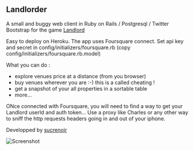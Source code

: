Landlorder
----------

A small and buggy web client in Ruby on Rails / Postgresql / Twitter Bootstrap for the game [Landlord][2]

Easy to deploy on Heroku.
The app uses Foursquare connect.
Set api key and secret in config/initializers/foursquare.rb (copy config/initializers/foursquare.rb.model)

What you can do :

- explore venues price at a distance (from you browser)
- buy venues wherever you are :-) this is a called cheating !
- get a snapshot of your all properties in a sortable table
- more...

ONce connected with Foursquare, you will need to find a way to get your Landlord userId and auth token...
Use a proxy like Charles or any other way to sniff the http requests headers going in and out of your iphone.


Developped by [sucrenoir][1]

[1]: http://twitter.com/sucrenoir        "Twitter"
[2]: http://www.landlordgame.com    "Landlord"


![Screenshot](https://dl.dropbox.com/u/2188772/Capture%20d%E2%80%99%C3%A9cran%202012-12-17%20%C3%A0%2017.37.55.png)